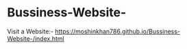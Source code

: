 # Bussiness-Website-

Visit a Website:- https://moshinkhan786.github.io/Bussiness-Website-/index.html
